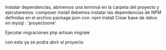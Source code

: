 Instalar dependencias, abriremos una terminal en la carpeta del proyecto y ejecutaremos:
composer install
debemos instalar las dependencias de NPM definidas en el archivo package.json con:
npm install
Crear base de datos en mysql :  'proyectoone'

Ejecutar migraciones
php artisan migrate 


con esto ya se podra abrir el proyecto
